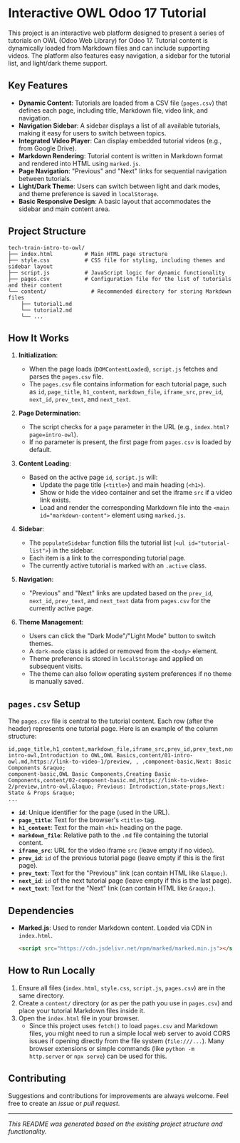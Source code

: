 # Interactive OWL Odoo 17 Tutorial

This project is an interactive web platform designed to present a series of tutorials on OWL (Odoo Web Library) for Odoo 17. Tutorial content is dynamically loaded from Markdown files and can include supporting videos. The platform also features easy navigation, a sidebar for the tutorial list, and light/dark theme support.

## Key Features

-   **Dynamic Content**: Tutorials are loaded from a CSV file (`pages.csv`) that defines each page, including title, Markdown file, video link, and navigation.
-   **Navigation Sidebar**: A sidebar displays a list of all available tutorials, making it easy for users to switch between topics.
-   **Integrated Video Player**: Can display embedded tutorial videos (e.g., from Google Drive).
-   **Markdown Rendering**: Tutorial content is written in Markdown format and rendered into HTML using `marked.js`.
-   **Page Navigation**: "Previous" and "Next" links for sequential navigation between tutorials.
-   **Light/Dark Theme**: Users can switch between light and dark modes, and theme preference is saved in `localStorage`.
-   **Basic Responsive Design**: A basic layout that accommodates the sidebar and main content area.

## Project Structure

```
tech-train-intro-to-owl/
├── index.html          # Main HTML page structure
├── style.css           # CSS file for styling, including themes and sidebar layout
├── script.js           # JavaScript logic for dynamic functionality
├── pages.csv           # Configuration file for the list of tutorials and their content
└── content/              # Recommended directory for storing Markdown files
    ├── tutorial1.md
    └── tutorial2.md
    └── ...
```

## How It Works

1.  **Initialization**:
    *   When the page loads (`DOMContentLoaded`), `script.js` fetches and parses the `pages.csv` file.
    *   The `pages.csv` file contains information for each tutorial page, such as `id`, `page_title`, `h1_content`, `markdown_file`, `iframe_src`, `prev_id`, `next_id`, `prev_text`, and `next_text`.

2.  **Page Determination**:
    *   The script checks for a `page` parameter in the URL (e.g., `index.html?page=intro-owl`).
    *   If no parameter is present, the first page from `pages.csv` is loaded by default.

3.  **Content Loading**:
    *   Based on the active page `id`, `script.js` will:
        *   Update the page title (`<title>`) and main heading (`<h1>`).
        *   Show or hide the video container and set the iframe `src` if a video link exists.
        *   Load and render the corresponding Markdown file into the `<main id="markdown-content">` element using `marked.js`.

4.  **Sidebar**:
    *   The `populateSidebar` function fills the tutorial list (`<ul id="tutorial-list">`) in the sidebar.
    *   Each item is a link to the corresponding tutorial page.
    *   The currently active tutorial is marked with an `.active` class.

5.  **Navigation**:
    *   "Previous" and "Next" links are updated based on the `prev_id`, `next_id`, `prev_text`, and `next_text` data from `pages.csv` for the currently active page.

6.  **Theme Management**:
    *   Users can click the "Dark Mode"/"Light Mode" button to switch themes.
    *   A `dark-mode` class is added or removed from the `<body>` element.
    *   Theme preference is stored in `localStorage` and applied on subsequent visits.
    *   The theme can also follow operating system preferences if no theme is manually saved.

## `pages.csv` Setup

The `pages.csv` file is central to the tutorial content. Each row (after the header) represents one tutorial page. Here is an example of the column structure:

```csv
id,page_title,h1_content,markdown_file,iframe_src,prev_id,prev_text,next_id,next_text
intro-owl,Introduction to OWL,OWL Basics,content/01-intro-owl.md,https://link-to-video-1/preview, , ,component-basic,Next: Basic Components &raquo;
component-basic,OWL Basic Components,Creating Basic Components,content/02-component-basic.md,https://link-to-video-2/preview,intro-owl,&laquo; Previous: Introduction,state-props,Next: State & Props &raquo;
...
```

*   **`id`**: Unique identifier for the page (used in the URL).
*   **`page_title`**: Text for the browser's `<title>` tag.
*   **`h1_content`**: Text for the main `<h1>` heading on the page.
*   **`markdown_file`**: Relative path to the `.md` file containing the tutorial content.
*   **`iframe_src`**: URL for the video iframe `src` (leave empty if no video).
*   **`prev_id`**: `id` of the previous tutorial page (leave empty if this is the first page).
*   **`prev_text`**: Text for the "Previous" link (can contain HTML like `&laquo;`).
*   **`next_id`**: `id` of the next tutorial page (leave empty if this is the last page).
*   **`next_text`**: Text for the "Next" link (can contain HTML like `&raquo;`).

## Dependencies

-   **Marked.js**: Used to render Markdown content. Loaded via CDN in `index.html`.
    ```html
    <script src="https://cdn.jsdelivr.net/npm/marked/marked.min.js"></script>
    ```

## How to Run Locally

1.  Ensure all files (`index.html`, `style.css`, `script.js`, `pages.csv`) are in the same directory.
2.  Create a `content/` directory (or as per the path you use in `pages.csv`) and place your tutorial Markdown files inside it.
3.  Open the `index.html` file in your browser.
    *   Since this project uses `fetch()` to load `pages.csv` and Markdown files, you might need to run a simple local web server to avoid CORS issues if opening directly from the file system (`file:///...`). Many browser extensions or simple commands (like `python -m http.server` or `npx serve`) can be used for this.

## Contributing

Suggestions and contributions for improvements are always welcome. Feel free to create an *issue* or *pull request*.

---

*This README was generated based on the existing project structure and functionality.*
```